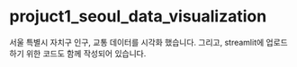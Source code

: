 # projuct1_seoul_data_visualization
서울 특별시 자치구 인구, 교통 데이터를 시각화 했습니다. 그리고, streamlit에 업로드하기 위한 코드도 함께 작성되어 있습니다. 
